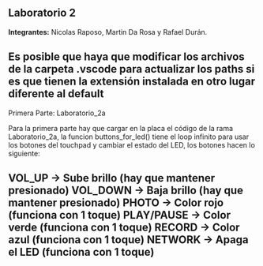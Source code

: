 ## Laboratorio 2

**Integrantes:** Nicolas Raposo, Martin Da Rosa y Rafael Durán.

Es posible que haya que modificar los archivos de la carpeta .vscode para actualizar 
los paths si es que tienen la extensión instalada en otro lugar diferente al default
--------------------------------------------------------------------------------------
Primera Parte: Laboratorio_2a

Para la primera parte hay que cargar en la placa el código de la rama Laboratorio_2a,
la funcion buttons_for_led() tiene el loop infinito para usar los botones del touchpad
y cambiar el estado del LED, los botones hacen lo siguiente:

VOL_UP -> Sube brillo     (hay que mantener presionado)
VOL_DOWN -> Baja brillo   (hay que mantener presionado)
PHOTO -> Color rojo       (funciona con 1 toque)
PLAY/PAUSE -> Color verde (funciona con 1 toque)
RECORD -> Color azul      (funciona con 1 toque)
NETWORK -> Apaga el LED   (funciona con 1 toque)
--------------------------------------------------------------------------------------